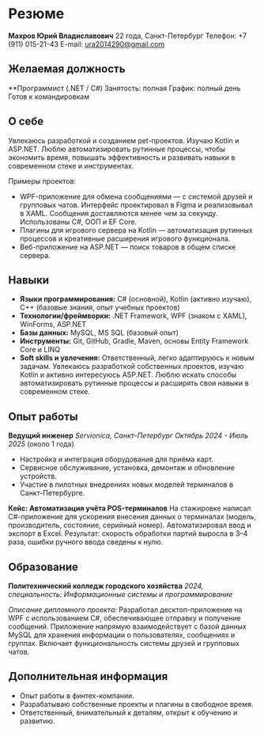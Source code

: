 # Резюме

**Махров Юрий Владиславович**
22 года, Санкт-Петербург
Телефон: +7 (911) 015-21-43
E-mail: ura2014290@gmail.com


## Желаемая должность

**Программист (.NET / C#)
Занятость: полная
График: полный день
Готов к командировкам

## О себе
Увлекаюсь разработкой и созданием pet-проектов. Изучаю Kotlin и ASP.NET. Люблю автоматизировать рутинные процессы, чтобы экономить время, повышать эффективность и развивать навыки в современном стеке и инструментах.

Примеры проектов:

- WPF-приложение для обмена сообщениями — с системой друзей и групповых чатов. Интерфейс проектировал в Figma и реализовывал в XAML. Сообщения доставляются менее чем за секунду. Использованы C#, ООП и EF Core.
- Плагины для игрового сервера на Kotlin — автоматизация рутинных процессов и креативные расширения игрового функционала.
- Веб-приложение на ASP.NET — поиск товаров в общем списке сервера.

## Навыки

- **Языки программирования:** C# (основной), Kotlin (активно изучаю), C++ (базовые знания, опыт учебных проектов)
- **Технологии/фреймворки:** .NET Framework, WPF (знаком с XAML), WinForms, ASP.NET
-   **Базы данных:** MySQL, MS SQL (базовый опыт)
-   **Инструменты:** Git, GitHub, Gradle, Maven, основы Entity Framework Core и LINQ
-   **Soft skills и увлечения:** Ответственный, легко адаптируюсь к новым задачам. Увлекаюсь разработкой собственных проектов, изучаю Kotlin и активно интересуюсь ASP.NET. Люблю искать способы автоматизировать рутинные процессы и расширять свои навыки в современном стеке.

## Опыт работы

**Ведущий инженер**
*Servionica, Санкт-Петербург*
*Октябрь 2024 - Июль 2025* (около 1 года)
- Настройка и интеграция оборудования для приёма карт.
- Сервисное обслуживание, установка, демонтаж и обновление устройств.
- Участие в пилотных внедрениях новых моделей терминалов в
Санкт-Петербурге.

**Кейс: Автоматизация учёта POS-терминалов** 
На стажировке написал C#-приложение для ускорения внесения данных о терминалах (модель, производитель, состояние, серийный номер). Автоматизировал ввод и экспорт в Excel.
Результат: скорость обработки партий выросла в 3–4 раза, ошибки ручного ввода сведены к нулю.

## Образование

**Политехнический колледж городского хозяйства**
*2024, специальность: Информационные системы и программирование*

*Описание дипломного проекта:*
Разработал десктоп-приложение на WPF с использованием C#, обеспечивающее отправку и получение сообщений. Приложение напрямую взаимодействует с базой данных MySQL для хранения информации о пользователях, сообщениях и группах. Включает функциональность системы друзей и групповых чатов.


## Дополнительная информация

-   Опыт работы в финтех-компании.
-   Разрабатываю собственные проекты и плагины в свободное время.
-   Ответственный, внимательный к деталям, открыт к обучению и
    развитию.
